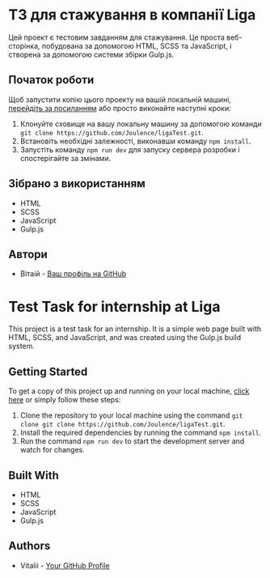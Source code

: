 # ТЗ для стажування в компанії Liga

Цей проект є тестовим завданням для стажування. Це проста веб-сторінка, побудована за допомогою HTML, SCSS та JavaScript, і створена за допомогою системи збірки Gulp.js.

## Початок роботи

Щоб запустити копію цього проекту на вашій локальній машині, [перейдіть за посиланням](https://joulence.github.io/ligaTest/dist/) або просто виконайте наступні кроки:

1. Клонуйте сховище на вашу локальну машину за допомогою команди `git clone https://github.com/Joulence/ligaTest.git`.
2. Встановіть необхідні залежності, виконавши команду `npm install`.
3. Запустіть команду `npm run dev` для запуску сервера розробки і спостерігайте за змінами.

## Зібрано з використанням

- HTML
- SCSS
- JavaScript
- Gulp.js

## Автори

- Вітаій - [Ваш профіль на GitHub](https://github.com/Joulence)



# Test Task for internship at Liga

This project is a test task for an internship. It is a simple web page built with HTML, SCSS, and JavaScript, and was created using the Gulp.js build system.

## Getting Started

To get a copy of this project up and running on your local machine, [click here](https://joulence.github.io/ligaTest/dist/) or simply follow these steps:

1. Clone the repository to your local machine using the command `git clone git clone https://github.com/Joulence/ligaTest.git`.
2. Install the required dependencies by running the command `npm install`.
3. Run the command `npm run dev` to start the development server and watch for changes.

## Built With

- HTML
- SCSS
- JavaScript
- Gulp.js

## Authors

- Vitalii - [Your GitHub Profile](https://github.com/Joulence)